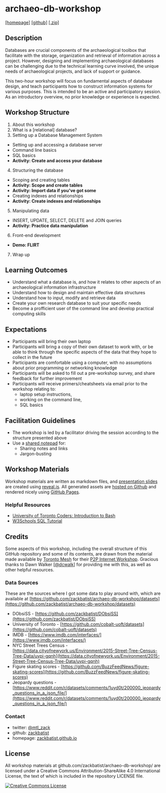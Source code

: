 # archaeo-db-workshop
[[homepage]](https://zackbatist.github.io/archaeo-db-workshop/) [[github]](https://github.com/zackbatist/archaeo-db-workshop) [[.zip]](https://github.com/zackbatist/archaeo-db-workshop/archive/master.zip)

## Description
Databases are crucial components of the archaeological toolbox that facilitate with the storage, organization and retrieval of information across a project. However, designing and implementing archaeological databases can be challenging due to the technical learning curve involved, the unique needs of archaeological projects, and lack of support or guidance.

This two-hour workshop will focus on fundamental aspects of database design, and teach participants how to construct information systems for various purposes. This is intended to be an active and participatory session. As an introductory overview, no prior knowledge or experience is expected.

## Workshop Structure
1. About this workshop
2. What is a [relational] database?
3. Setting up a Database Management System
  - Setting up and accessing a database server
  - Command line basics
  - SQL basics
  - **Activity: Create and access your database**
4. Structuring the database
  - Scoping and creating tables
  - **Activity: Scope and create tables**
  - **Activity: Import data if you've got some**
  - Creating indexes and relationships
  - **Activity: Create indexes and relationships**
5. Manipulating data
  - INSERT, UPDATE, SELECT, DELETE and JOIN queries
  - **Activity: Practice data manipulation**
6. Front-end development
  - **Demo: FLIRT**
7. Wrap up


## Learning Outcomes
- Understand what a database is, and how it relates to other aspects of an archaeological information infrastructure
- Understand how to design and maintain effective data structures
- Understand how to input, modify and retrieve data
- Create your own research database to suit your specific needs
- Become a profficient user of the command line and develop practical computing skills

## Expectations
- Participants will bring their own laptop
- Participants will bring a copy of their own dataset to work with, or be able to think through the specific aspects of the data that they hope to collect in the future
- Participants are comfortable using a computer, with no assumptions about prior programming or networking knowledge
- Participants will be asked to fill out a pre-workshop survey, and share feedback for further improvement
- Participants will receive primers/cheatsheets via email prior to the workshop relating to:
  - laptop setup instructions,
  - working on the command line,
  - SQL basics

## Facilitation Guidelines
- The workshop is led by a facilitator driving the session according to the structure presented above
- Use a [shared notepad](https://etherpad.wikimedia.org/p/archaeo-db-workshop) for:
  - Sharing notes and links
  - Jargon-busting

## Workshop Materials
Workshop materials are written as markdown files, and [presentation slides](https://zackbatist.github.io/archaeo-db-workshop/reveal-js/index.html) are created using [reveal.js](https://github.com/hakimel/reveal.js). All generated assets are [hosted on Github](https://github.com/zackbatist/archaeo-db-workshop) and rendered nicely using [GitHub Pages](https://zackbatist.github.io/archaeo-db-workshop/).

### Helpful Resources
- [University of Toronto Coders: Introduction to Bash](https://uoftcoders.github.io/studyGroup/lessons/misc/bash-intro/lesson/)
- [W3Schools SQL Tutorial](https://www.w3schools.com/sql/default.asp)

## Credits
Some aspects of this workshop, including the overall structure of this GitHub repository and some of its contents, are drawn from the material made available by [Toronto Mesh](https://github.com/tomeshnet) for their [P2P Internet Workshop](https://github.com/tomeshnet/p2p-internet-workshop). Gracious thanks to Dawn Walker [[@dcwalk](https://github.com/dcwalk)] for providing me with this, as well as other helpful resources.

### Data Sources
These are the sources where I got some data to play around with, which are available at [https://github.com/zackbatist/archaeo-db-workshop/datasets](https://github.com/zackbatist/archaeo-db-workshop/datasets)
- DObsiSS - [https://github.com/zackbatist/DObsiSS](https://github.com/zackbatist/DObsiSS)
- University of Toronto - [https://github.com/cobalt-uoft/datasets](https://github.com/cobalt-uoft/datasets)
- IMDB - [https://www.imdb.com/interfaces/](https://www.imdb.com/interfaces/)
- NYC Street Trees Census - [https://data.cityofnewyork.us/Environment/2015-Street-Tree-Census-Tree-Data/uvpi-gqnh](https://data.cityofnewyork.us/Environment/2015-Street-Tree-Census-Tree-Data/uvpi-gqnh)
- Figure skating scores - [https://github.com/BuzzFeedNews/figure-skating-scores](https://github.com/BuzzFeedNews/figure-skating-scores)
- Jeopardy questions - [https://www.reddit.com/r/datasets/comments/1uyd0t/200000_jeopardy_questions_in_a_json_file/](https://www.reddit.com/r/datasets/comments/1uyd0t/200000_jeopardy_questions_in_a_json_file/)

### Contact
- twitter: [@mtl_zack](https://twitter.com/mtl_zack/)
- github: [zackbatist](https://github.com/zackbatist/)
- homepage: [zackbatist.github.io](http://zackbatist.github.io/)

## License
All workshop materials at github.com/zackbatist/archaeo-db-workshop/ are licensed under a Creative Commons Attribution-ShareAlike 4.0 International License, the text of which is included in the repository LICENSE file.

<a rel="license" href="http://creativecommons.org/licenses/by/4.0/"><img alt="Creative Commons License" style="border-width:0" src="https://i.creativecommons.org/l/by/4.0/88x31.png" /></a>
